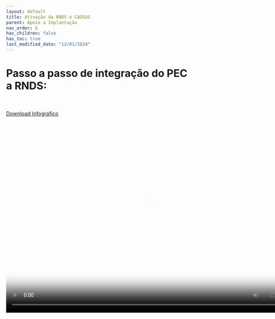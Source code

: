 ```yaml
---
layout: default
title: Ativação da RNDS e CADSUS
parent: Apoio a Implantação
nav_order: 6
has_children: false
has_toc: true
last_modified_date: "12/01/2024"
---
```


# Passo a passo de integração do PEC a RNDS:

<br>

<a href="https://saps-ms.github.io/Manual-eSUS_APS/infografico.pdf">Download Infográfico</a>

<video width="800" height="520" controls="controls" autoplay="autoplay" poster="capa_linux.png">
  <source src="https://saps-ms.github.io/Manual-eSUS_APS/certificado.mp4" type="video/mp4">
</video>

